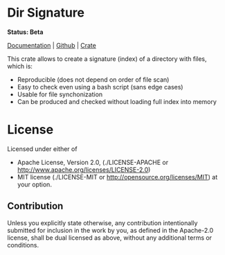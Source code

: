 Dir Signature
=============

**Status: Beta**

[Documentation](https://docs.rs/dir-signature) |
[Github](https://github.com/tailhook/dir-signature) |
[Crate](https://crates.io/crates/dir-signature)


This crate allows to create a signature (index) of a directory with files,
which is:

* Reproducible (does not depend on order of file scan)
* Easy to check even using a bash script (sans edge cases)
* Usable for file synchonization
* Can be produced and checked without loading full index into memory


License
=======

Licensed under either of

* Apache License, Version 2.0,
  (./LICENSE-APACHE or http://www.apache.org/licenses/LICENSE-2.0)
* MIT license (./LICENSE-MIT or http://opensource.org/licenses/MIT)
  at your option.

Contribution
------------

Unless you explicitly state otherwise, any contribution intentionally
submitted for inclusion in the work by you, as defined in the Apache-2.0
license, shall be dual licensed as above, without any additional terms or
conditions.

